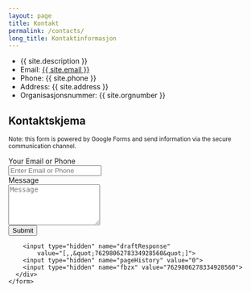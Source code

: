 ```yaml
---
layout: page
title: Kontakt
permalink: /contacts/
long_title: Kontaktinformasjon
---
```

<div class="container">
<div class="row">
  <ul class="contact-list">
    <li>{{ site.description }}</li>
    <li>Email: <a href="mailto:{{ site.email }}">{{ site.email }}</a></li>
    <li>Phone: {{ site.phone }}</li>
    <li>Address: {{ site.address }}</li>
    <li>Organisasjonsnummer: {{ site.orgnumber }}</li>
  </ul>
</div>
</div>

## Kontaktskjema

<sup>Note: this form is powered by Google Forms and send information via the secure communication channel.</sup>

<div class="container">
  <div class="row">
    <form role="form" action="https://docs.google.com/forms/d/1KN1BQ1HWdrGHOZ0njf2K3WXvjQWT8EyiQwBKqHcTz6Q/formResponse?embedded=true" method="POST" target="_self" onsubmit="">
    <div class="col-lg-4">
      <div class="form-group required">
        <label for="InputName" class="control-label">Your Email or Phone</label>
        <div class="input-group">
          <input type="text" class="form-control" name="entry.203897919" id="InputName" placeholder="Enter Email or Phone" required>
          <span class="input-group-addon"></span></div>
      </div>
      <div class="form-group">
        <label for="InputMessage" class="control-label">Message</label>
        <div class="input-group">
          <textarea name="entry.1247437116" id="InputMessage" class="form-control" rows="5" placeholder="Message"></textarea>
          <span class="input-group-addon"></span></div>
      </div>
      <input type="submit" name="submit" id="submit" value="Submit" class="btn btn-default pull-right">

        <input type="hidden" name="draftResponse"
            value="[,,&quot;7629806278334928560&quot;]">
        <input type="hidden" name="pageHistory" value="0">
        <input type="hidden" name="fbzx" value="7629806278334928560">
      </div>
    </form>
  </div>
</div>
